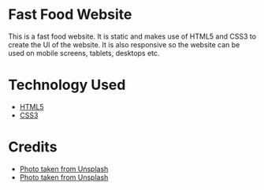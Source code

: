 # Fast Food Website

This is a fast food website. It is static and makes use of HTML5 and CSS3 to create the UI of the website. It is also responsive so the website can be used on mobile screens, tablets, desktops etc.

# Technology Used

- [HTML5](https://developer.mozilla.org/en-US/docs/Web/HTML)
- [CSS3](https://developer.mozilla.org/en-US/docs/Web/CSS)

# Credits

- [Photo taken from Unsplash](https://images.unsplash.com/photo-1568901346375-23c9450c58cd?ixlib=rb-1.2.1&ixid=MnwxMjA3fDB8MHxwaG90by1wYWdlfHx8fGVufDB8fHx8&auto=format&fit=crop&w=1398&q=80)
- [Photo taken from Unsplash](https://images.unsplash.com/photo-1571091718767-18b5b1457add?ixlib=rb-1.2.1&ixid=MnwxMjA3fDB8MHxwaG90by1wYWdlfHx8fGVufDB8fHx8&auto=format&fit=crop&w=872&q=80)
